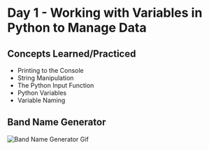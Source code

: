 # Day 1 - Working with Variables in Python to Manage Data

## Concepts Learned/Practiced
- Printing to the Console
- String Manipulation
- The Python Input Function
- Python Variables
- Variable Naming

## Band Name Generator
![Band Name Generator Gif]()